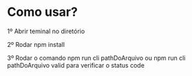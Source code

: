 # Como usar?

1º Abrir teminal no diretório

2º Rodar npm install

3º Rodar o comando npm run cli pathDoArquivo ou npm run cli pathDoArquivo valid para verificar o status code

